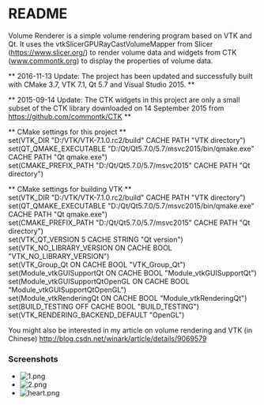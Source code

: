 # README #

Volume Renderer is a simple volume rendering program based on VTK and Qt.
It uses the vtkSlicerGPURayCastVolumeMapper from Slicer (https://www.slicer.org/) to render volume data and widgets from CTK (www.commontk.org) to display the properties of volume data.

** 2016-11-13 Update: The project has been updated and successfully built with CMake 3.7, VTK 7.1, Qt 5.7 and Visual Studio 2015. **

** 2015-09-14 Update: The CTK widgets in this project are only a small subset of the CTK library downloaded on 14 September 2015 from https://github.com/commontk/CTK **

** CMake settings for this project **  
set(VTK_DIR "D:/VTK/VTK-7.1.0.rc2/build" CACHE PATH "VTK directory")  
set(QT_QMAKE_EXECUTABLE "D:/Qt/Qt5.7.0/5.7/msvc2015/bin/qmake.exe" CACHE PATH "Qt qmake.exe")  
set(CMAKE_PREFIX_PATH "D:/Qt/Qt5.7.0/5.7/msvc2015" CACHE PATH "Qt directory")  

** CMake settings for building VTK **  
set(VTK_DIR "D:/VTK/VTK-7.1.0.rc2/build" CACHE PATH "VTK directory")  
set(QT_QMAKE_EXECUTABLE "D:/Qt/Qt5.7.0/5.7/msvc2015/bin/qmake.exe" CACHE PATH "Qt qmake.exe")  
set(CMAKE_PREFIX_PATH "D:/Qt/Qt5.7.0/5.7/msvc2015" CACHE PATH "Qt directory")  
set(VTK_QT_VERSION 5 CACHE STRING "Qt version")  
set(VTK_NO_LIBRARY_VERSION ON CACHE BOOL "VTK_NO_LIBRARY_VERSION")  
set(VTK_Group_Qt ON CACHE BOOL "VTK_Group_Qt")  
set(Module_vtkGUISupportQt ON CACHE BOOL "Module_vtkGUISupportQt")  
set(Module_vtkGUISupportQtOpenGL ON CACHE BOOL "Module_vtkGUISupportQtOpenGL")  
set(Module_vtkRenderingQt ON CACHE BOOL "Module_vtkRenderingQt")  
set(BUILD_TESTING OFF CACHE BOOL "BUILD_TESTING")  
set(VTK_RENDERING_BACKEND_DEFAULT "OpenGL")  

You might also be interested in my article on volume rendering and VTK (in Chinese)
http://blog.csdn.net/winark/article/details/9069579

### Screenshots ###

* ![1.png](https://bitbucket.org/repo/R56p67/images/1364252391-1.png)
* ![2.png](https://bitbucket.org/repo/R56p67/images/1505056923-2.png)
* ![heart.png](https://bitbucket.org/repo/R56p67/images/449342279-heart.png)
